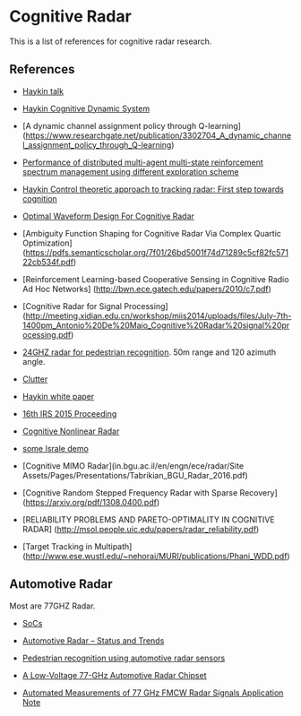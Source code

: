 # Cognitive Radar
This is a list of references for cognitive radar research. 


## References

* [Haykin talk](http://soma.mcmaster.ca/papers/SLIDES_NIPS_Keynote_Haykin.pdf)

* [Haykin Cognitive Dynamic System](http://ieeexplore.ieee.org/stamp/stamp.jsp?arnumber=6218166)

* [A dynamic channel assignment policy through Q-learning] (https://www.researchgate.net/publication/3302704_A_dynamic_channel_assignment_policy_through_Q-learning)

* [Performance of distributed multi-agent multi-state reinforcement spectrum management using different exploration scheme](http://www.etsmtl.ca/ETS/media/ImagesETS/Labo/LIVIA/Publications/2013/Ko_ESWA_2013.pdf)

* [Haykin Control theoretic approach to tracking radar: First step towards cognition](https://pdfs.semanticscholar.org/3995/9bc480d2972d8bb925708e6e8ad59664bcdb.pdf)

* [Optimal Waveform Design For Cognitive Radar](https://pdfs.semanticscholar.org/5800/9725e390b1a0317a64e291f01b9eb71a4bee.pdf)

* [Ambiguity Function Shaping for Cognitive Radar Via Complex Quartic Optimization] (https://pdfs.semanticscholar.org/7f01/26bd5001f74d71289c5cf82fc57122cb534f.pdf)

* [Reinforcement Learning-based Cooperative Sensing in Cognitive Radio Ad Hoc Networks] (http://bwn.ece.gatech.edu/papers/2010/c7.pdf)

* [Cognitive Radar for Signal Processing] (http://meeting.xidian.edu.cn/workshop/miis2014/uploads/files/July-7th-1400pm_Antonio%20De%20Maio_Cognitive%20Radar%20signal%20processing.pdf)

* [24GHZ radar for pedestrian recognition](http://cdn.intechopen.com/pdfs/43651.pdf). 50m range and 120 azimuth angle. 

* [Clutter](http://www.ittc.ku.edu/~sdblunt/papers/IntlRadarconf15_clutter.pdf)

* [Haykin white paper](http://www.accipiterradar.com/media/pdf/CRIN-Whitepaper.pdf)

* [16th IRS 2015 Proceeding](https://cuvillier.de/uploads/preview/public_file/9398/Leseprobe.pdf)

* [Cognitive Nonlinear Radar](http://www.arl.army.mil/arlreports/2013/ARL-MR-0837.pdf)

* [some Israle demo](https://www.youtube.com/watch?v=-knY1nReMBQ)

* [Cognitive MIMO Radar](in.bgu.ac.il/en/engn/ece/radar/Site Assets/Pages/Presentations/Tabrikian_BGU_Radar_2016.pdf)

* [Cognitive Random Stepped Frequency Radar with Sparse Recovery] (https://arxiv.org/pdf/1308.0400.pdf)

* [RELIABILITY PROBLEMS AND PARETO-OPTIMALITY IN COGNITIVE RADAR] (http://msol.people.uic.edu/papers/radar_reliability.pdf)

* [Target Tracking in Multipath] (http://www.ese.wustl.edu/~nehorai/MURI/publications/Phani_WDD.pdf)

## Automotive Radar
Most are 77GHZ Radar. 

* [SoCs](https://www.altera.com/content/dam/altera-www/global/en_US/pdfs/literature/wp/wp-01183-automotive-radar-socfpga.pdf)

* [Automotive Radar – Status and Trends](https://pdfs.semanticscholar.org/eced/be515c77be3922f35623a0b0cf15d6f382a5.pdf)

* [Pedestrian recognition using automotive radar sensors](http://www.adv-radio-sci.net/10/45/2012/ars-10-45-2012.pdf)

* [A Low-Voltage 77-GHz Automotive Radar Chipset ](http://www.eecg.toronto.edu/~sorinv/papers/ims_sean_07.pdf)

* [Automated Measurements of 77 GHz FMCW Radar Signals Application Note](https://cdn.rohde-schwarz.com/pws/dl_downloads/dl_application/application_notes/1ef88/1EF88_0e_Automated_Measurements_of_77_GHz_FMCW_Radar~1.pdf)

